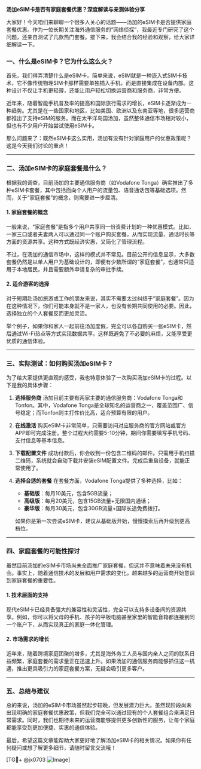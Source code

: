 **汤加eSIM卡是否有家庭套餐优惠？深度解读与亲测体验分享**

大家好！今天咱们来聊聊一个很多人关心的话题——汤加的eSIM卡是否提供家庭套餐优惠。作为一位长期关注海外通信服务的“网络侦探”，我最近专门研究了这个问题，还亲自测试了几款热门套餐。接下来，我会结合我的经验和观察，给大家详细解读一下。

### 一、什么是eSIM卡？它为什么这么火？

首先，我们得弄清楚什么是eSIM卡。简单来说，eSIM就是一种嵌入式SIM卡技术，它不像传统物理SIM卡那样需要单独插入手机，而是直接集成在设备内部。这种设计不仅让手机更轻薄，还能让用户轻松切换运营商和服务商，非常方便。

近年来，随着智能手机普及率的提高和国际旅行需求的增长，eSIM卡逐渐成为一种趋势。尤其是在一些国家和地区，比如美国、欧洲以及东南亚等地，很多运营商都推出了支持eSIM的服务。而在太平洋岛国汤加，虽然整体通信市场相对较小，但也有不少用户开始尝试使用eSIM卡。

那么问题来了：既然eSIM卡这么实用，汤加有没有针对家庭用户的优惠政策呢？这是今天我们讨论的重点！

---

### 二、汤加eSIM卡的家庭套餐是什么？

根据我的调查，目前汤加的主要通信服务商（如Vodafone Tonga）确实推出了多种eSIM卡套餐，其中包括面向个人用户的流量包、语音通话包等基础选项。然而，关于“家庭套餐”的概念，则需要进一步厘清。

#### 1. **家庭套餐的概念**
一般来说，“家庭套餐”是指多个用户共享同一份资费计划的一种优惠模式。比如，一家三口或者夫妻两人可以通过同一个账户购买套餐，从而实现流量、通话时长等方面的资源共享。这种方式既经济实惠，又简化了管理流程。

不过，在汤加的通信市场中，这样的模式并不常见。目前公开的信息显示，大多数套餐仍然是以单人用户为基础设计的，即便有少数所谓的“家庭套餐”，也通常只适用于本地居民，并且需要额外申请复杂的审批手续。

#### 2. **适合游客的选择**
对于短期赴汤加旅游或工作的朋友来说，其实不需要太过纠结于“家庭套餐”。因为在这种情况下，你们可能本身就不是一家人，也没有长期共同使用的必要。因此，选择独立的个人套餐反而更加灵活。

举个例子，如果你和家人一起前往汤加度假，完全可以各自购买一张eSIM卡，然后通过Wi-Fi热点等方式实现数据共享。这样既避免了不必要的麻烦，又能享受更优质的通信体验。

---

### 三、实际测试：如何购买汤加eSIM卡？

为了给大家提供更直观的感受，我也特意体验了一次购买汤加eSIM卡的过程。以下是我的具体步骤：

1. **选择服务商**
   汤加目前主要有两家主要的通信服务商：Vodafone Tonga和Tonfon。其中，Vodafone Tonga是全球知名的运营商之一，覆盖范围广、信号稳定；而Tonfon则主打性价比高，适合预算有限的用户。

2. **在线激活**
   购买eSIM卡非常简单，只需要访问对应服务商的官方网站或官方APP即可完成注册。整个过程大约需要5-10分钟，期间你需要填写手机号码、支付信息等基本信息。

3. **下载配置文件**
   成功付款后，你会收到一份包含二维码的邮件。只需用手机扫描二维码，系统就会自动下载并安装eSIM配置文件。完成后重启设备，就能正常使用了。

4. **选择合适的套餐**
   在套餐方面，Vodafone Tonga提供了多种选择，比如：
   - **基础版**：每月10美元，包含5GB流量；
   - **高级版**：每月20美元，包含15GB流量+无限国内通话；
   - **豪华版**：每月30美元，包含30GB流量+国际长途免费拨打。

   如果你是第一次尝试eSIM卡，建议从基础版开始，慢慢摸索后再升级到更高档位。

---

### 四、家庭套餐的可能性探讨

虽然目前汤加的eSIM卡市场尚未全面推广家庭套餐，但这并不意味着未来没有机会。事实上，随着通信技术的发展和用户需求的变化，越来越多的运营商开始意识到家庭套餐的重要性。

#### 1. **技术层面的支持**
现代eSIM卡已经具备强大的兼容性和灵活性，完全可以支持多设备间的资源共享。例如，你可以将父母的手机、孩子的平板电脑甚至家里的智能音箱都连接到同一个账户下，从而实现真正的家庭一体化管理。

#### 2. **市场需求的增长**
近年来，随着跨境家庭团聚的增多，尤其是海外务工人员与国内亲人之间的联系日益频繁，家庭套餐的需求量正在迅速上升。如果汤加的通信服务商能够抓住这一机遇，推出更具吸引力的家庭套餐方案，无疑会吸引更多客户。

---

### 五、总结与建议

总的来说，汤加的eSIM卡市场虽然起步较晚，但发展潜力巨大。虽然现阶段尚未出现明确的家庭套餐优惠政策，但我们完全可以通过现有的个人套餐组合来满足日常需求。同时，我们也期待未来的运营商能够提供更多创新性的服务，让每个家庭都能享受到更加便捷、实惠的通信体验。

最后，希望这篇文章能帮助大家更好地了解汤加eSIM卡的相关情况。如果你有任何疑问或想了解更多细节，请随时留言交流哦！

[TG💪+ @jx0703 ![Image](https://github.com/user-attachments/assets/dbca1d08-cadb-493c-b0ec-ad6f7a83f270)]